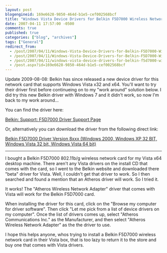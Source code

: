 ```yaml
---
layout: post
blogengineid: 169e6628-9850-464d-b1e5-cef002568bcf
title: "Windows Vista Device Drivers for Belkin F5D7000 Wireless Network Card"
date: 2007-04-11 17:57:00 -0500
comments: true
published: true
categories: ["blog", "archives"]
tags: ["General"]
redirect_from: 
  - /post/2007/04/11/Windows-Vista-Device-Drivers-for-Belkin-F5D7000-Wireless-Network-Card.aspx
  - /post/2007/04/11/Windows-Vista-Device-Drivers-for-Belkin-F5D7000-Wireless-Network-Card
  - /post/2007/04/11/windows-vista-device-drivers-for-belkin-f5d7000-wireless-network-card
  - /post.aspx?id=169e6628-9850-464d-b1e5-cef002568bcf
---
```

<!-- more -->

Update 2009-08-08: Belkin has since released a new device driver for this network card that supports Windows Vista x32 and x64. You'll want to try their driver first before continueing on to my "work around" solution below. I did try this new Belkin driver with Windows 7 and it didn't work, so now I'm back to my work around...

You can find the driver here:

<a href="http://en-us-support.belkin.com/app/product/detail/p/294" target="_blank">Belkin: Support: F5D7000 Driver Support Page</a>

Or, alternatively you can download the driver from the following direct link:

<a href="http://cache-www.belkin.com/support/dl/f5d7000v8_ww_2.00.09.exe" target="_blank">Belkin F5D7000 Driver Version 8xxx (Windows 2000, Windows XP 32 BIT, Windows Vista 32 bit, Windows Vista 64 bit)</a>
<hr />

I bought a Belkin F5D7000 802.11b/g wireless network card for my Vista x64 desktop machine. There aren't any Vista drivers on the install CD that comes with the card, so I went to the Belkin website and downloaded there "beta" driver for Vista. Well, I couldn't get that driver to work. So I then searched and found a mention that an Atheros driver will work. So I tried it.

It works! The "Atheros Wireless Network Adapter" driver that comes with Vista will work for the Belkin F5D7000 card.

When installing the driver for this card, click on the "Browse my computer for driver software". Then click "Let me pick from a list of device drivers on my computer". Once the list of drivers comes up, select "Atheros Communications Inc." as the Manufacturer, and then select "Atheros Wireless Network Adapter" as the the driver to use.

I hope this helps anyone, whos trying to install a Belkin F5D7000 wireless network card in their Vista box, that is too lazy to return it to the store and buy one that comes with Vista drivers.
